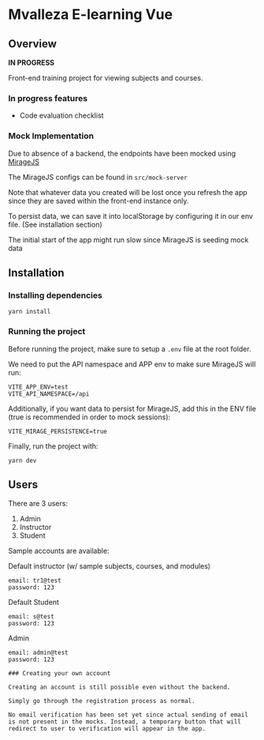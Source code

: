 # Mvalleza E-learning Vue

## Overview

**IN PROGRESS**

Front-end training project for viewing subjects and courses.

### In progress features
- Code evaluation checklist
### Mock Implementation

Due to absence of a backend, the endpoints have been mocked using [MirageJS](https://miragejs.com/docs/getting-started/introduction/)

The MirageJS configs can be found in `src/mock-server`

Note that whatever data you created will be lost once you refresh the app since they are saved within the front-end instance only.

To persist data, we can save it into localStorage by configuring it in our env file. (See installation section)

The initial start of the app might run slow since MirageJS is seeding mock data

## Installation

### Installing dependencies

```
yarn install
```

### Running the project

Before running the project, make sure to setup a `.env` file at the root folder.

We need to put the API namespace and APP env to make sure MirageJS will run:

```
VITE_APP_ENV=test
VITE_API_NAMESPACE=/api

```

Additionally, if you want data to persist for MirageJS, add this in the ENV file (true is recommended in order to mock sessions):

```
VITE_MIRAGE_PERSISTENCE=true
```

Finally, run the project with:

```
yarn dev
```

## Users

There are 3 users:

1. Admin
2. Instructor
3. Student

Sample accounts are available:

Default instructor (w/ sample subjects, courses, and modules)

```
email: tr1@test
password: 123
```

Default Student

```
email: s@test
password: 123
```

Admin

```
email: admin@test
password: 123

### Creating your own account

Creating an account is still possible even without the backend.

Simply go through the registration process as normal.

No email verification has been set yet since actual sending of email is not present in the mocks. Instead, a temporary button that will redirect to user to verification will appear in the app.
